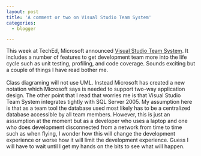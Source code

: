 ```yaml
---
layout: post
title: 'A comment or two on Visual Studio Team System'
categories:
  - blogger

---
```


This week at TechEd, Microsoft announced <a href="http://msdn.microsoft.com/vstudio/teamsystem/default.aspx">Visual Studio Team System</a>.  It includes a number of features to get development team more into the life cycle such as unit testing, profiling, and code coverage.  Sounds exciting but a couple of things I have read bother me.
<br />
<br />Class diagraming will not use UML.  Instead Microsoft has created a new notation which Microsoft says is needed to support two-way application design.  The other point that I read that worries me is that Visual Studio Team System integrates tightly with SQL Server 2005.  My assumption here is that as a team tool the database used most likely has to be a centralized database accessible by all team members.  However, this is just an assumption at the moment but as a developer who uses a laptop and one who does development disconnected from a network from time to time such as when flying, I wonder how this will change the development experience or worse how it will limit the development experience.  Guess I will have to wait until I get my hands on the bits to see what will happen.
